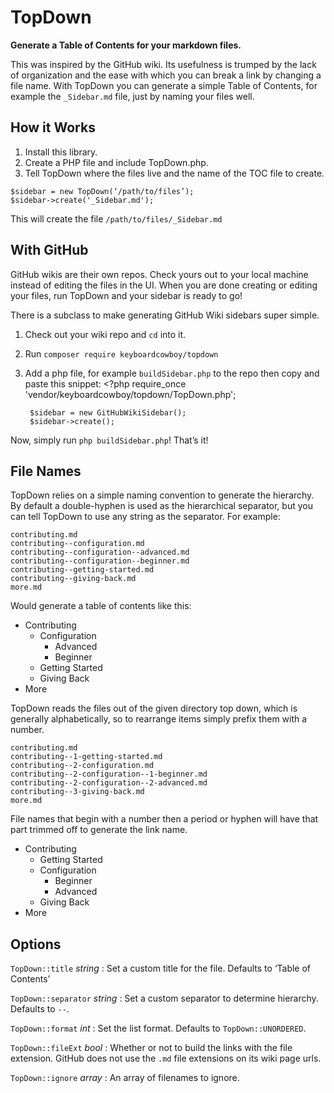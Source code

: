 # TopDown
**Generate a Table of Contents for your markdown files.**

This was inspired by the GitHub wiki.  Its usefulness is trumped by the lack of organization and the ease with which you can break a link by changing a file name.  With TopDown you can generate a simple Table of Contents, for example the `_Sidebar.md` file, just by naming your files well.

## How it Works
1. Install this library.
2. Create a PHP file and include TopDown.php.
3. Tell TopDown where the files live and the name of the TOC file to create.
```
$sidebar = new TopDown(‘/path/to/files’);
$sidebar->create('_Sidebar.md');
```

This will create the file `/path/to/files/_Sidebar.md`

## With GitHub
GitHub wikis are their own repos.  Check yours out to your local machine instead of editing the files in the UI.  When you are done creating or editing your files, run TopDown and your sidebar is ready to go!

There is a subclass to make generating GitHub Wiki sidebars super simple.

1. Check out your wiki repo and `cd` into it.
2. Run `composer require keyboardcowboy/topdown`
3. Add a php file, for example `buildSidebar.php` to the repo then copy and paste this snippet:
		<?php
		require_once 'vendor/keyboardcowboy/topdown/TopDown.php';
		
		$sidebar = new GitHubWikiSidebar();
		$sidebar->create();
		
Now, simply run `php buildSidebar.php`!  That’s it!

## File Names
TopDown relies on a simple naming convention to generate the hierarchy.  By default a double-hyphen is used as the hierarchical separator, but you can tell TopDown to use any string as the separator.  For example:

```
contributing.md
contributing--configuration.md
contributing--configuration--advanced.md
contributing--configuration--beginner.md
contributing--getting-started.md
contributing--giving-back.md
more.md
```

Would generate a table of contents like this:

- Contributing
	- Configuration
		- Advanced
		- Beginner
	- Getting Started
	- Giving Back
- More

TopDown reads the files out of the given directory top down, which is generally alphabetically, so to rearrange items simply prefix them with a number.

```
contributing.md
contributing--1-getting-started.md
contributing--2-configuration.md
contributing--2-configuration--1-beginner.md
contributing--2-configuration--2-advanced.md
contributing--3-giving-back.md
more.md
```

File names that begin with a number then a period or hyphen will have that part trimmed off to generate the link name.

- Contributing
	- Getting Started
	- Configuration
		- Beginner
		- Advanced
	- Giving Back
- More

## Options

`TopDown::title` *string*
: Set a custom title for the file.  Defaults to ‘Table of Contents’

`TopDown::separator` *string*
: Set a custom separator to determine hierarchy.  Defaults to `--`.

`TopDown::format` *int*
: Set the list format.  Defaults to `TopDown::UNORDERED`.

`TopDown::fileExt` *bool*
: Whether or not to build the links with the file extension. GitHub does not use the `.md` file extensions on its wiki page urls.

`TopDown::ignore` *array*
: An array of filenames to ignore.

